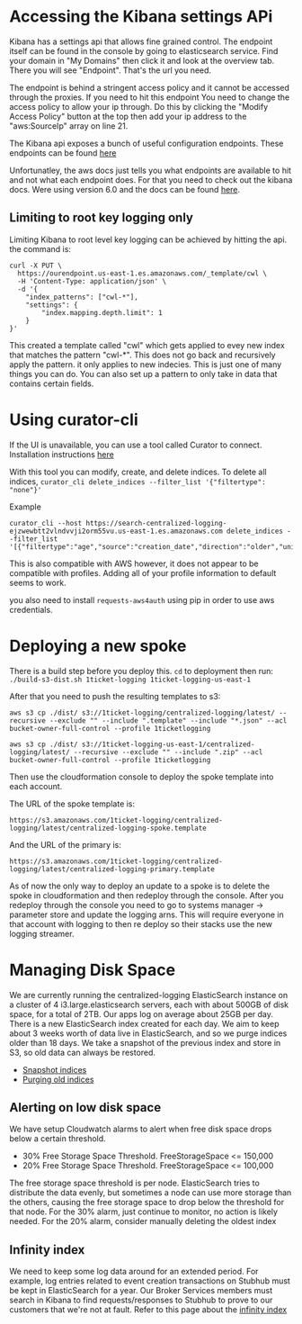 # Accessing the Kibana settings APi

Kibana has a settings api that allows fine grained control. The endpoint itself
can be found in the console by going to elasticsearch service. Find your domain
in "My Domains" then click it and look at the overview tab. There you will see
"Endpoint". That's the url you need. 

The endpoint is behind a stringent access policy and it cannot be accessed 
through the proxies. If you need to hit this endpoint You need to change the
access policy to allow your ip through. Do this by clicking the "Modify Access Policy"
button at the top then add your ip address to the "aws:SourceIp" array on line 21.

The Kibana api exposes a bunch of useful configuration endpoints. These endpoints
can be found [here](https://docs.aws.amazon.com/elasticsearch-service/latest/developerguide/aes-supported-es-operations.html#es_version_6_0)

Unfortunatley, the aws docs just tells you what endpoints are available to hit
and not what each endpoint does. For that you need to check out the kibana docs.
Were using version 6.0 and the docs can be found [here](https://www.elastic.co/guide/en/elasticsearch/reference/6.0/index.html).

## Limiting to root key logging only

Limiting Kibana to root level key logging can be achieved by hitting the api.
the command is:

```shell
curl -X PUT \
  https://ourendpoint.us-east-1.es.amazonaws.com/_template/cwl \
  -H 'Content-Type: application/json' \
  -d '{
    "index_patterns": ["cwl-*"],
    "settings": {
    	"index.mapping.depth.limit": 1
    }
}'
```

This created a template called "cwl" which gets applied to evey new index that
matches the pattern "cwl-*". This does not go back and recursively apply the pattern.
it only applies to new indecies. This is just one of many things you can do.
You can also set up a pattern to only take in data that contains certain fields.

# Using curator-cli

If the UI is unavailable, you can use a tool called Curator to connect.
Installation instructions [here](https://www.elastic.co/guide/en/elasticsearch/client/curator/current/installation.html)

With this tool you can modify, create, and delete indices. 
To delete all indices,
`curator_cli delete_indices --filter_list '{"filtertype": "none"}'`

Example
```shell
curator_cli --host https://search-centralized-logging-ejzwewbtt2vlndvvji2orm55vu.us-east-1.es.amazonaws.com delete_indices --filter_list '[{"filtertype":"age","source":"creation_date","direction":"older","unit":"days","unit_count":7}]'
```

This is also compatible with AWS however, it does not appear to be compatible with
profiles. Adding all of your profile information to default seems to work.

you also need to install `requests-aws4auth` using pip in order to use aws credentials.

# Deploying a new spoke

There is a build step before you deploy this. `cd` to deployment then run:
`./build-s3-dist.sh 1ticket-logging 1ticket-logging-us-east-1`

After that you need to push the resulting templates to s3:

`aws s3 cp ./dist/ s3://1ticket-logging/centralized-logging/latest/ --recursive --exclude "" --include ".template" --include "*.json" --acl bucket-owner-full-control --profile 1ticketlogging`

`aws s3 cp ./dist/ s3://1ticket-logging-us-east-1/centralized-logging/latest/ --recursive --exclude "" --include ".zip" --acl bucket-owner-full-control --profile 1ticketlogging`

Then use the cloudformation console to deploy the spoke template into each account.

The URL of the spoke template is:

`https://s3.amazonaws.com/1ticket-logging/centralized-logging/latest/centralized-logging-spoke.template`

And the URL of the primary is:

`https://s3.amazonaws.com/1ticket-logging/centralized-logging/latest/centralized-logging-primary.template`

As of now the only way to deploy an update to a spoke is to delete the spoke
in cloudformation and then redeploy through the console. After you redeploy
through the console you need to go to systems manager -> parameter store and
update the logging arns. This will require everyone in that account with logging
to then re deploy so their stacks use the new logging streamer.

# Managing Disk Space

We are currently running the centralized-logging ElasticSearch instance on a cluster of 4 i3.large.elasticsearch servers, each with about 500GB of disk space, for a total of 2TB.  Our apps log on average about 25GB per day.  There is a new ElasticSearch index created for each day.  We aim to keep about 3 weeks worth of data live in ElasticSearch, and so we purge indices older than 18 days.  We take a snapshot of the previous index and store in S3, so old data can always be restored.

* [Snapshot indices](https://github.com/1T/aws-centralized-logging/tree/master/addons/indexcleaner#creating-snapshots-of-indices)
* [Purging old indices](https://github.com/1T/aws-centralized-logging/tree/master/addons/indexcleaner#purging-old-indices)

## Alerting on low disk space

We have setup Cloudwatch alarms to alert when free disk space drops below a certain threshold.  

* 30% Free Storage Space Threshold. FreeStorageSpace <= 150,000
* 20% Free Storage Space Threshold. FreeStorageSpace <= 100,000

The free storage space threshold is per node.  ElasticSearch tries to distribute the data evenly, but sometimes a node can use more storage than the others, causing the free storage space to drop below the threshold for that node.  For the 30% alarm, just continue to monitor, no action is likely needed.  For the 20% alarm, consider manually deleting the oldest index

## Infinity index

We need to keep some log data around for an extended period.  For example, log entries related to event creation transactions on Stubhub must be kept in ElasticSearch for a year.  Our Broker Services members must search in Kibana to find requests/responses to Stubhub to prove to our customers that we're not at fault.  Refer to this page about the [infinity index](https://github.com/1T/aws-centralized-logging/tree/master/addons/infinity)

